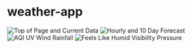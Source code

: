﻿# weather-app

![Top of Page and Current Data](https://user-images.githubusercontent.com/65527695/184239022-c91d6d8e-789d-480a-bd48-d21e828ee462.PNG)
![Hourly and 10 Day Forecast](https://user-images.githubusercontent.com/65527695/184239053-44eb6f83-7ea4-4cc5-a67f-5167e25002fc.PNG)
![AQI UV Wind Rainfall](https://user-images.githubusercontent.com/65527695/184239069-9f7ae44d-2c59-4252-a448-4ebf34df02a4.PNG)
![Feels Like Humid Visibility Pressure](https://user-images.githubusercontent.com/65527695/184239077-24fcdb32-48ef-4f3e-8b06-065366beb995.PNG)
